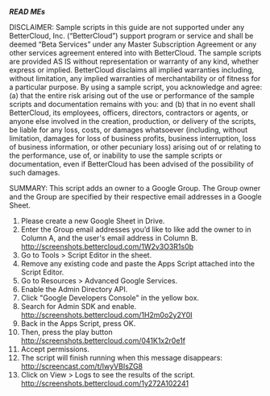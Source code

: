 ***READ MEs***

DISCLAIMER: Sample scripts in this guide are not supported under any BetterCloud, Inc. (“BetterCloud”) support program or service and shall be deemed “Beta Services” under any Master Subscription Agreement or any other services agreement entered into with BetterCloud. The sample scripts are provided AS IS without representation or warranty of any kind, whether express or implied. BetterCloud disclaims all implied warranties including, without limitation, any implied warranties of merchantability or of fitness for a particular purpose. By using a sample script, you acknowledge and agree: (a) that the entire risk arising out of the use or performance of the sample scripts and documentation remains with you: and (b) that in no event shall BetterCloud, its employees, officers, directors, contractors or agents, or anyone else involved in the creation, production, or delivery of the scripts, be liable for any loss, costs, or damages whatsoever (including, without limitation, damages for loss of business profits, business interruption, loss of business information, or other pecuniary loss) arising out of or relating to the performance, use of, or inability to use the sample scripts or documentation, even if BetterCloud has been advised of the possibility of such damages.

SUMMARY: This script adds an owner to a Google Group. The Group owner and the Group are specified by their respective email addresses in  a Google Sheet.

1) Please create a new Google Sheet in Drive.
2) Enter the Group email addresses you’d like to like add the owner to in Column A, and the user's email address in Column B.
http://screenshots.bettercloud.com/1W2v3O3R1s0b
3) Go to Tools > Script Editor in the sheet.
4) Remove any existing code and paste the Apps Script attached into the Script Editor.
5) Go to Resources > Advanced Google Services.
6) Enable the Admin Directory API.
7) Click "Google Developers Console" in the yellow box.
8) Search for Admin SDK and enable. http://screenshots.bettercloud.com/1H2m0o2y2Y0I
9) Back in the Apps Script, press OK.
10) Then, press the play button http://screenshots.bettercloud.com/041K1x2r0e1f
11) Accept permissions.
12) The script will finish running when this message disappears: http://screencast.com/t/IwyVBIsZG8
13) Click on View > Logs to see the results of the script. http://screenshots.bettercloud.com/1y272A102241
